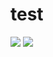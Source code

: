 # test

![](https://tokei.rs/b1/github/Ameobea/cryptoviz?category=files)
![](https://tokei.rs/b1/github/noppanutn/test?category=files)
